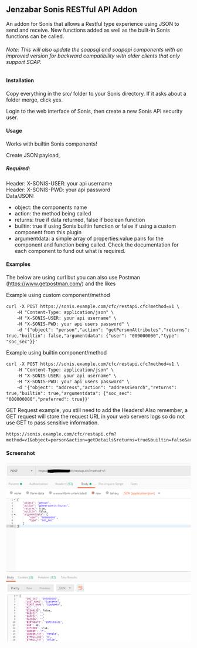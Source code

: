 ## Jenzabar Sonis RESTful API Addon
An addon for Sonis that allows a Restful type experience using JSON to send and receive. New functions added as well as the built-in Sonis functions can be called.

###### Note: This will also update the soapsql and soapapi components with an improved version for backward compatibility with older clients that only support SOAP.
#### Installation
Copy everything in the src/ folder to your Sonis directory. If it asks about a folder merge, click yes.

Login to the web interface of Sonis, then create a new Sonis API security user.

#### Usage
Works with builtin Sonis components!

Create JSON payload,

##### Required:  
Header: X-SONIS-USER: your api username  
Header: X-SONIS-PWD: your api password  
Data/JSON:
- object: the components name
- action: the method being called
- returns: true if data returned, false if boolean function
- builtin: true if using Sonis builtin function or false if using a custom component from this plugin
- argumentdata: a simple array of properties:value pairs for the component and function being called. Check the documentation for each component to fund out what is required.

#### Examples
The below are using curl but you can also use Postman (https://www.getpostman.com/) and the likes  

Example using custom component/method
````
curl -X POST https://sonis.example.com/cfc/restapi.cfc?method=v1 \
    -H "Content-Type: application/json" \
    -H "X-SONIS-USER: your api username" \
    -H "X-SONIS-PWD: your api users password" \
    -d '{"object": "person","action": "getPersonAttributes","returns": true,"builtin": false,"argumentdata": {"user": "000000000","type": "soc_sec"}}'
````

Example using builtin component/method 
````
curl -X POST https://sonis.example.com/cfc/restapi.cfc?method=v1 \
    -H "Content-Type: application/json" \
    -H "X-SONIS-USER: your api username" \
    -H "X-SONIS-PWD: your api users password" \
    -d '{"object": "address","action": "addressSearch","returns": true,"builtin": true,"argumentdata": {"soc_sec": "000000000","preferred": true}}'
````

GET Request example, you still need to add the Headers! Also remember, a GET request will store the request URL in your web servers logs so do not use GET to pass sensitive information.
````
https://sonis.example.com/cfc/restapi.cfm?method=v1&object=person&action=getDetails&returns=true&builtin=false&argumentdata=user=000000000;type=soc_sec
````

#### Screenshot
![Example Screenshot](screenshot.png?raw=true?v=1 "Example Screenshot")
